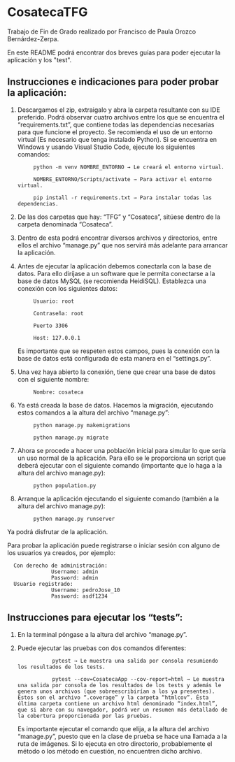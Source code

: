 # CosatecaTFG
Trabajo de Fin de Grado realizado por Francisco de Paula Orozco Bernárdez-Zerpa.

En este README podrá encontrar dos breves guías para poder ejecutar la aplicación y los "test".

## Instrucciones e indicaciones para poder probar la aplicación:
1. Descargamos el zip, extraigalo y abra la carpeta resultante con su IDE preferido. Podrá observar cuatro archivos entre los que se encuentra el “requirements.txt”, que contiene todas las dependencias necesarias para que funcione el proyecto. Se recomienda el uso de un entorno virtual (Es necesario que tenga instalado Python). Si se encuentra en Windows y usando Visual Studio Code, ejecute los siguientes comandos:
   
            python -m venv NOMBRE_ENTORNO → Le creará el entorno virtual.
   
            NOMBRE_ENTORNO/Scripts/activate → Para activar el entorno virtual.
   
            pip install -r requirements.txt → Para instalar todas las dependencias.
   
2. De las dos carpetas que hay: “TFG” y “Cosateca”, sitúese dentro de la carpeta denominada “Cosateca”.
   
3. Dentro de esta podrá encontrar diversos archivos y directorios, entre ellos el archivo “manage.py” que nos servirá más adelante para arrancar la aplicación.
   
4. Antes de ejecutar la aplicación debemos conectarla con la base de datos. Para ello diríjase a un software que le permita conectarse a la base de datos MySQL (se recomienda HeidiSQL). Establezca una conexión con los siguientes datos:

            Usuario: root
   
            Contraseña: root
   
            Puerto 3306
   
            Host: 127.0.0.1

    Es importante que se respeten estos campos, pues la conexión con la base de datos está configurada de esta manera en el “settings.py”.

5. Una vez haya abierto la conexión, tiene que crear una base de datos con el siguiente nombre:

            Nombre: cosateca

6. Ya está creada la base de datos. Hacemos la migración, ejecutando estos comandos a la altura del archivo “manage.py”:

            python manage.py makemigrations

            python manage.py migrate
   
7. Ahora se procede a hacer una población inicial para simular lo que sería un uso normal de la aplicación. Para ello se le proporciona un script que deberá ejecutar con el siguiente comando (importante que lo haga a la altura del archivo manage.py):
   
            python population.py

8. Arranque la aplicación ejecutando el siguiente comando (también a la altura del archivo manage.py):

            python manage.py runserver

Ya podrá disfrutar de la aplicación.

Para probar la aplicación puede registrarse o iniciar sesión con alguno de los usuarios ya creados, por ejemplo:

      Con derecho de administración:
                  Username: admin
                  Password: admin
      Usuario registrado:
                  Username: pedroJose_10
                  Password: asdf1234


## Instrucciones para ejecutar los “tests”:
1. En la terminal póngase a la altura del archivo “manage.py”.
   
2. Puede ejecutar las pruebas con dos comandos diferentes:

                  pytest → Le muestra una salida por consola resumiendo los resultados de los tests.
   
                  pytest --cov=CosatecaApp --cov-report=html → Le muestra una salida por consola de los resultados de los tests y además le genera unos archivos (que sobreescribirían a los ya presentes). Estos son el archivo “.coverage” y la carpeta “htmlcov”. Ésta última carpeta contiene un archivo html denominado “index.html”, que si abre con su navegador, podrá ver un resumen más detallado de la cobertura proporcionada por las pruebas.

    Es importante ejecutar el comando que elija, a la altura del archivo “manage.py”, puesto que en la clase de prueba se hace una llamada a la ruta de imágenes. Si lo ejecuta en otro directorio, probablemente el método o los método en cuestión, no encuentren dicho archivo.

